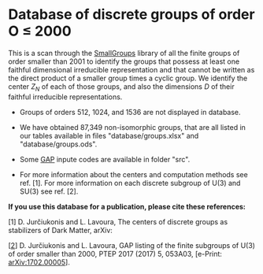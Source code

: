 # Database of discrete groups of order O ≤ 2000
This is a scan through the [SmallGroups](https://www.gap-system.org/Packages/smallgrp.html) library of all the finite groups of order smaller than 2001 to identify the groups that possess at least one faithful dimensional irreducible representation and that cannot be written as the direct product of a smaller group times a cyclic group. We identify the center $Z_N$ of each of those groups, and also the dimensions $D$ of their faithful irreducible representations.

- Groups of orders 512, 1024, and 1536 are not displayed in database.

- We have obtained 87,349 non-isomorphic groups, that are all listed in our tables available in files "database/groups.xlsx" and "database/groups.ods".

- Some [GAP](https://www.gap-system.org) inpute codes are available in folder "src".

- For more information about the centers and computation methods see ref. [1]. For more information on each discrete subgroup of U(3) and SU(3) see ref. [2].

**If you use this database for a publication, please cite these references:**

[1] D. Jurčiukonis and L. Lavoura, The centers of discrete groups as stabilizers of Dark Matter, arXiv:

[[2](https://arxiv.org/abs/1702.00005)] D. Jurčiukonis and L. Lavoura, GAP listing of the finite subgroups of U(3) of order smaller than 2000,  PTEP 2017 (2017) 5, 053A03, [e-Print: [arXiv:1702.00005](https://arxiv.org/abs/1702.00005)].
